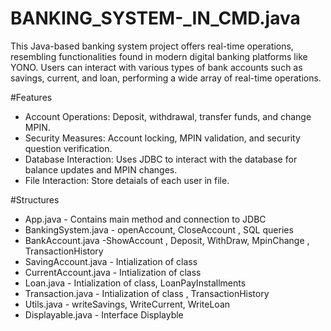 # BANKING_SYSTEM-_IN_CMD.java

This Java-based banking system project offers real-time operations, resembling functionalities found in modern digital banking platforms like YONO. Users can interact with various types of bank accounts such as savings, current, and loan, performing a wide array of real-time operations.

#Features
- Account Operations: Deposit, withdrawal, transfer funds, and change MPIN.
- Security Measures: Account locking, MPIN validation, and security question verification.
- Database Interaction: Uses JDBC to interact with the database for balance updates and MPIN changes.
- File Interaction: Store detaials of each user in file.

#Structures
- App.java - Contains main method and connection to JDBC
- BankingSystem.java - openAccount, CloseAccount , SQL queries
- BankAccount.java -ShowAccount , Deposit, WithDraw, MpinChange , TransactionHistory
- SavingAccount.java - Intialization of class
- CurrentAccount.java - Intialization of class
- Loan.java - Intialization of class, LoanPayInstallments
- Transaction.java - Intialization of class , TransactionHistory
- Utils.java - writeSavings, WriteCurrent, WriteLoan
- Displayable.java - Interface Displayble
